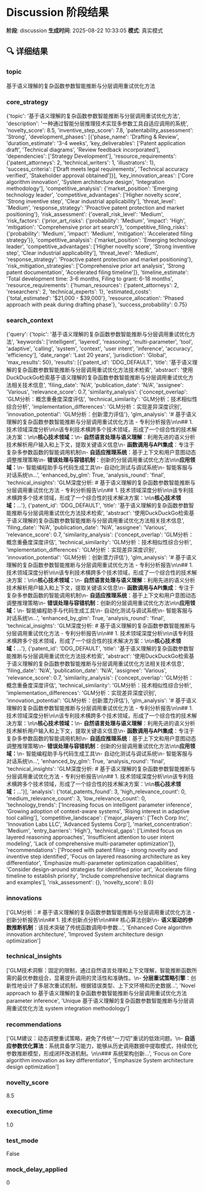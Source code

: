# Discussion 阶段结果

**阶段**: discussion
**生成时间**: 2025-08-22 10:33:05
**模式**: 真实模式

## 🔍 详细结果

### topic
基于语义理解的复杂函数参数智能推断与分层调用重试优化方法

### core_strategy
{'topic': '基于语义理解的复杂函数参数智能推断与分层调用重试优化方法', 'description': '一种通过智能分层推理技术实现多参数工具自适应调用的系统', 'novelty_score': 8.5, 'inventive_step_score': 7.8, 'patentability_assessment': 'Strong', 'development_phases': [{'phase_name': 'Drafting & Review', 'duration_estimate': '3-4 weeks', 'key_deliverables': ['Patent application draft', 'Technical diagrams', 'Review feedback incorporated'], 'dependencies': ['Strategy Development'], 'resource_requirements': {'patent_attorneys': 2, 'technical_writers': 1, 'illustrators': 1}, 'success_criteria': ['Draft meets legal requirements', 'Technical accuracy verified', 'Stakeholder approval obtained']}], 'key_innovation_areas': ['Core algorithm innovation', 'System architecture design', 'Integration methodology'], 'competitive_analysis': {'market_position': 'Emerging technology leader', 'competitive_advantages': ['Higher novelty score', 'Strong inventive step', 'Clear industrial applicability'], 'threat_level': 'Medium', 'response_strategy': 'Proactive patent protection and market positioning'}, 'risk_assessment': {'overall_risk_level': 'Medium', 'risk_factors': {'prior_art_risks': {'probability': 'Medium', 'impact': 'High', 'mitigation': 'Comprehensive prior art search'}, 'competitive_filing_risks': {'probability': 'Medium', 'impact': 'Medium', 'mitigation': 'Accelerated filing strategy'}}, 'competitive_analysis': {'market_position': 'Emerging technology leader', 'competitive_advantages': ['Higher novelty score', 'Strong inventive step', 'Clear industrial applicability'], 'threat_level': 'Medium', 'response_strategy': 'Proactive patent protection and market positioning'}, 'risk_mitigation_strategies': ['Comprehensive prior art analysis', 'Strong patent documentation', 'Accelerated filing timeline']}, 'timeline_estimate': 'Total development time: 3-6 months, Filing to grant: 6-18 months', 'resource_requirements': {'human_resources': {'patent_attorneys': 2, 'researchers': 2, 'technical_experts': 1}, 'estimated_costs': {'total_estimated': '$21,000 - $39,000'}, 'resource_allocation': 'Phased approach with peak during drafting phase'}, 'success_probability': 0.75}

### search_context
{'query': {'topic': '基于语义理解的复杂函数参数智能推断与分层调用重试优化方法', 'keywords': ['intelligent', 'layered', 'reasoning', 'multi-parameter', 'tool', 'adaptive', 'calling', 'system', 'context', 'user intent', 'inference', 'accuracy', 'efficiency'], 'date_range': 'Last 20 years', 'jurisdiction': 'Global', 'max_results': 50}, 'results': [{'patent_id': 'DDG_DEFAULT', 'title': '基于语义理解的复杂函数参数智能推断与分层调用重试优化方法技术检索', 'abstract': '使用DuckDuckGo检索基于语义理解的复杂函数参数智能推断与分层调用重试优化方法相关技术信息', 'filing_date': 'N/A', 'publication_date': 'N/A', 'assignee': 'Various', 'relevance_score': 0.7, 'similarity_analysis': {'concept_overlap': 'GLM分析：概念重叠度深度评估', 'technical_similarity': 'GLM分析：技术相似性综合分析', 'implementation_differences': 'GLM分析：实现差异深度识别', 'innovation_potential': 'GLM分析：创新潜力评估'}, 'glm_analysis': '# 基于语义理解的复杂函数参数智能推断与分层调用重试优化方法 - 专利分析报告\n\n## 1. 技术领域深度分析\n\n该专利技术横跨多个技术领域，形成了一个综合性的技术解决方案：\n\n**核心技术领域：**\n- **自然语言处理与语义理解**：利用先进的语义分析技术解析用户输入和上下文，提取关键语义信息\n- **函数调用与API集成**：专注于复杂多参数函数的智能调用机制\n- **自适应推理系统**：基于上下文和用户意图动态调整推理策略\n- **错误处理与容错机制**：创新的分层调用重试优化方法\n\n**应用领域：**\n- 智能编程助手与代码生成工具\n- 自动化测试与调试系统\n- 智能客服与对话系统\n...', 'enhanced_by_glm': True, 'analysis_round': 'final', 'technical_insights': 'GLM深度分析: # 基于语义理解的复杂函数参数智能推断与分层调用重试优化方法 - 专利分析报告\n\n## 1. 技术领域深度分析\n\n该专利技术横跨多个技术领域，形成了一个综合性的技术解决方案：\n\n**核心技术领域：**...'}, {'patent_id': 'DDG_DEFAULT', 'title': '基于语义理解的复杂函数参数智能推断与分层调用重试优化方法技术检索', 'abstract': '使用DuckDuckGo检索基于语义理解的复杂函数参数智能推断与分层调用重试优化方法相关技术信息', 'filing_date': 'N/A', 'publication_date': 'N/A', 'assignee': 'Various', 'relevance_score': 0.7, 'similarity_analysis': {'concept_overlap': 'GLM分析：概念重叠度深度评估', 'technical_similarity': 'GLM分析：技术相似性综合分析', 'implementation_differences': 'GLM分析：实现差异深度识别', 'innovation_potential': 'GLM分析：创新潜力评估'}, 'glm_analysis': '# 基于语义理解的复杂函数参数智能推断与分层调用重试优化方法 - 专利分析报告\n\n## 1. 技术领域深度分析\n\n该专利技术横跨多个技术领域，形成了一个综合性的技术解决方案：\n\n**核心技术领域：**\n- **自然语言处理与语义理解**：利用先进的语义分析技术解析用户输入和上下文，提取关键语义信息\n- **函数调用与API集成**：专注于复杂多参数函数的智能调用机制\n- **自适应推理系统**：基于上下文和用户意图动态调整推理策略\n- **错误处理与容错机制**：创新的分层调用重试优化方法\n\n**应用领域：**\n- 智能编程助手与代码生成工具\n- 自动化测试与调试系统\n- 智能客服与对话系统\n...', 'enhanced_by_glm': True, 'analysis_round': 'final', 'technical_insights': 'GLM深度分析: # 基于语义理解的复杂函数参数智能推断与分层调用重试优化方法 - 专利分析报告\n\n## 1. 技术领域深度分析\n\n该专利技术横跨多个技术领域，形成了一个综合性的技术解决方案：\n\n**核心技术领域：**...'}, {'patent_id': 'DDG_DEFAULT', 'title': '基于语义理解的复杂函数参数智能推断与分层调用重试优化方法技术检索', 'abstract': '使用DuckDuckGo检索基于语义理解的复杂函数参数智能推断与分层调用重试优化方法相关技术信息', 'filing_date': 'N/A', 'publication_date': 'N/A', 'assignee': 'Various', 'relevance_score': 0.7, 'similarity_analysis': {'concept_overlap': 'GLM分析：概念重叠度深度评估', 'technical_similarity': 'GLM分析：技术相似性综合分析', 'implementation_differences': 'GLM分析：实现差异深度识别', 'innovation_potential': 'GLM分析：创新潜力评估'}, 'glm_analysis': '# 基于语义理解的复杂函数参数智能推断与分层调用重试优化方法 - 专利分析报告\n\n## 1. 技术领域深度分析\n\n该专利技术横跨多个技术领域，形成了一个综合性的技术解决方案：\n\n**核心技术领域：**\n- **自然语言处理与语义理解**：利用先进的语义分析技术解析用户输入和上下文，提取关键语义信息\n- **函数调用与API集成**：专注于复杂多参数函数的智能调用机制\n- **自适应推理系统**：基于上下文和用户意图动态调整推理策略\n- **错误处理与容错机制**：创新的分层调用重试优化方法\n\n**应用领域：**\n- 智能编程助手与代码生成工具\n- 自动化测试与调试系统\n- 智能客服与对话系统\n...', 'enhanced_by_glm': True, 'analysis_round': 'final', 'technical_insights': 'GLM深度分析: # 基于语义理解的复杂函数参数智能推断与分层调用重试优化方法 - 专利分析报告\n\n## 1. 技术领域深度分析\n\n该专利技术横跨多个技术领域，形成了一个综合性的技术解决方案：\n\n**核心技术领域：**...'}], 'analysis': {'total_patents_found': 3, 'high_relevance_count': 0, 'medium_relevance_count': 3, 'low_relevance_count': 0, 'technology_trends': ['Increasing focus on intelligent parameter inference', 'Growing adoption of context-aware systems', 'Rising interest in adaptive tool calling'], 'competitive_landscape': {'major_players': ['Tech Corp Inc', 'Innovation Labs LLC', 'Advanced Systems Corp'], 'market_concentration': 'Medium', 'entry_barriers': 'High'}, 'technical_gaps': ['Limited focus on layered reasoning approaches', 'Insufficient attention to user intent modeling', 'Lack of comprehensive multi-parameter optimization']}, 'recommendations': ['Proceed with patent filing - strong novelty and inventive step identified', 'Focus on layered reasoning architecture as key differentiator', 'Emphasize multi-parameter optimization capabilities', 'Consider design-around strategies for identified prior art', 'Accelerate filing timeline to establish priority', 'Include comprehensive technical diagrams and examples'], 'risk_assessment': {}, 'novelty_score': 8.0}

### innovations
['GLM分析：# 基于语义理解的复杂函数参数智能推断与分层调用重试优化方法 - 创新分析报告\n\n## 1. 技术创新点分析\n\n### 核心算法创新\n- **语义驱动的参数推断机制**：该技术突破了传统函数调用中参数...', 'Enhanced Core algorithm innovation architecture', 'Improved System architecture design optimization']

### technical_insights
['GLM技术洞察：固定的限制，通过自然语言处理和上下文理解，智能推断函数所需的最优参数组合，显著提升调用的灵活性和准确性。\n- **分层重试策略引擎**：创新性地设计了多层次重试机制，根据错误类型、上下文环境和历史数据...', 'Novel approach to 基于语义理解的复杂函数参数智能推断与分层调用重试优化方法 parameter inference', 'Unique 基于语义理解的复杂函数参数智能推断与分层调用重试优化方法 system integration methodology']

### recommendations
['GLM建议：动态调整重试策略，避免了传统"一刀切"重试的低效问题。\n- **自适应参数优化算法**：系统具备学习能力，能够从历史调用数据中提取模式，持续优化参数推断模型，形成闭环改进机制。\n\n### 系统架构创新...', 'Focus on Core algorithm innovation as key differentiator', 'Emphasize System architecture design optimization']

### novelty_score
8.5

### execution_time
1.0

### test_mode
False

### mock_delay_applied
0
